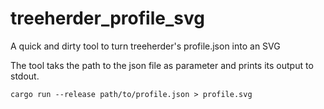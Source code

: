 # treeherder_profile_svg
A quick and dirty tool to turn treeherder's profile.json into an SVG

The tool taks the path to the json file as parameter and prints its output to stdout.

```
cargo run --release path/to/profile.json > profile.svg
```
